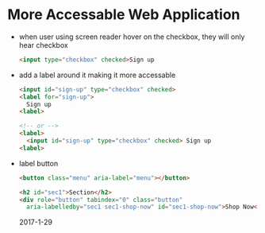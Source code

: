 More Accessable Web Application
===============================

* when user using screen reader hover on the checkbox, they will only hear checkbox

  ```html
  <input type="checkbox" checked>Sign up
  ```

* add a label around it making it more accessable

  ```html
  <input id="sign-up" type="checkbox" checked>
  <label for="sign-up">
    Sign up
  <label>

  <!-- or -->
  <label>
    <input id="sign-up" type="checkbox" checked> Sign up
  <label>
  ```

* label button

  ```html
  <button class="menu" aria-label="menu"></button>

  <h2 id="sec1">Section</h2>
  <div role="button" tabindex="0" class="button"
    aria-labelledby="sec1 sec1-shop-now" id="sec1-shop-now">Shop Now</div>
  ```

  2017-1-29
